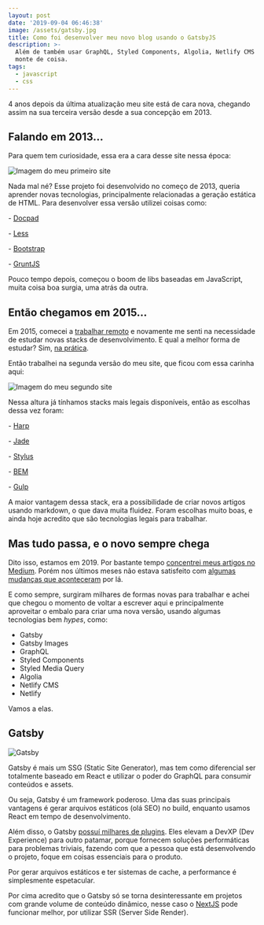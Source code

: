 ```yaml
---
layout: post
date: '2019-09-04 06:46:38'
image: /assets/gatsby.jpg
title: Como foi desenvolver meu novo blog usando o GatsbyJS
description: >-
  Além de também usar GraphQL, Styled Components, Algolia, Netlify CMS e mais um
  monte de coisa.
tags:
  - javascript
  - css
---
```

4 anos depois da última atualização meu site está de cara nova, chegando assim na sua terceira versão desde a sua concepção em 2013.

## Falando em 2013...

Para quem tem curiosidade, essa era a cara desse site nessa época:

![Imagem do meu primeiro site](/assets/first-site.png)

Nada mal né? Esse projeto foi desenvolvido no começo de 2013, queria aprender novas tecnologias, principalmente relacionadas a geração estática de HTML. Para desenvolver essa versão utilizei coisas como:

\- [Docpad](https://docpad.bevry.me/)

\- [Less](http://lesscss.org/)

\- [Bootstrap](https://getbootstrap.com/)

\- [GruntJS](https://gruntjs.com/)

Pouco tempo depois, começou o boom de libs baseadas em JavaScript, muita coisa boa surgia, uma atrás da outra. 

## Então chegamos em 2015...

Em 2015, comecei a [trabalhar remoto](/blog/sobre-trabalhar-remoto/) e novamente me senti na necessidade de estudar novas stacks de desenvolvimento. E qual a melhor forma de estudar? Sim, [na prática](/blog/aproximando-seus-estudos-de-cenarios-reais/). 

Então trabalhei na segunda versão do meu site, que ficou com essa carinha aqui:

![Imagem do meu segundo site](/assets/second-site.png)

Nessa altura já tínhamos stacks mais legais disponíveis, então as escolhas dessa vez foram:

\- [Harp](http://harpjs.com/)

\- [Jade](http://jade-lang.com/)

\- [Stylus](http://stylus-lang.com/) 

\- [BEM](http://getbem.com/introduction/)

\- [Gulp](https://gulpjs.com/)

A maior vantagem dessa stack, era a possibilidade de criar novos artigos usando markdown, o que dava muita fluidez. Foram escolhas muito boas, e ainda hoje acredito que são tecnologias legais para trabalhar.

## Mas tudo passa, e o novo sempre chega

Dito isso, estamos em 2019. Por bastante tempo [concentrei meus artigos no Medium](https://medium.com/@felipefialho). Porém nos últimos meses não estava satisfeito com [algumas mudanças que aconteceram](https://willianjusten.com.br/diga-nao-ao-medium-tenha-sua-propria-plataforma/) por lá.

E como sempre, surgiram milhares de formas novas para trabalhar e achei que chegou o momento de voltar a escrever aqui e principalmente aproveitar o embalo para criar uma nova versão, usando algumas tecnologias bem _hypes_, como:

* Gatsby
* Gatsby Images
* GraphQL
* Styled Components
* Styled Media Query
* Algolia
* Netlify CMS
* Netlify

Vamos a elas.

## Gatsby

![Gatsby](/assets/gatsby-png.png)

Gatsby é mais um SSG (Static Site Generator), mas tem como diferencial ser totalmente baseado em React e utilizar o poder do GraphQL para consumir conteúdos e assets.

Ou seja, Gatsby é um framework poderoso. Uma das suas principais vantagens é gerar arquivos estáticos (olá SEO) no build, enquanto usamos React em tempo de desenvolvimento. 

Além disso, o Gatsby [possuí milhares de plugins](https://www.gatsbyjs.org/plugins/). Eles elevam a DevXP (Dev Experience) para outro patamar, porque fornecem soluções performáticas para problemas triviais, fazendo com que a pessoa que está desenvolvendo o projeto, foque em coisas essenciais  para o produto.

Por gerar arquivos estáticos e ter sistemas de cache, a performance é simplesmente espetacular.

Por cima acredito que o Gatsby só se torna desinteressante em projetos com grande volume de conteúdo dinâmico, nesse caso o [NextJS](https://nextjs.org/) pode funcionar melhor, por utilizar SSR (Server Side Render).

